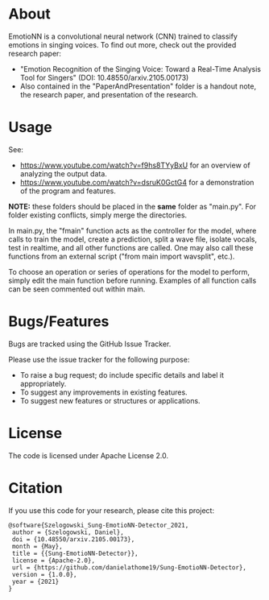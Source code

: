 # About
EmotioNN is a convolutional neural network (CNN) trained to classify emotions in singing voices.
To find out more, check out the provided research paper:
  * "Emotion Recognition of the Singing Voice: Toward a Real-Time Analysis Tool for Singers" (DOI: 10.48550/arxiv.2105.00173) 
  * Also contained in the "PaperAndPresentation" folder is a handout note, the research paper, and presentation of the research.

# Usage
See:
 * https://www.youtube.com/watch?v=f9hs8TYyBxU for an overview of analyzing the output data.
* https://www.youtube.com/watch?v=dsruK0GctG4 for a demonstration of the program and features.


**NOTE:** these folders should be placed in the **same** folder as "main.py". For folder existing conflicts, simply merge the directories.

In main.py, the "fmain" function acts as the controller for the model, where calls to train the model, create a prediction, split a wave file, isolate vocals, test in realtime, and all other functions are called. One may also call these functions from an external script ("from main import wavsplit", etc.).

To choose an operation or series of operations for the model to perform, simply edit the main function before running. Examples of all function calls can be seen commented out within main.

# Bugs/Features
Bugs are tracked using the GitHub Issue Tracker.

Please use the issue tracker for the following purpose:
  * To raise a bug request; do include specific details and label it appropriately.
  * To suggest any improvements in existing features.
  * To suggest new features or structures or applications.

# License
The code is licensed under Apache License 2.0.

# Citation
If you use this code for your research, please cite this project:
```
@software{Szelogowski_Sung-EmotioNN-Detector_2021,
 author = {Szelogowski, Daniel},
 doi = {10.48550/arxiv.2105.00173},
 month = {May},
 title = {{Sung-EmotioNN-Detector}},
 license = {Apache-2.0},
 url = {https://github.com/danielathome19/Sung-EmotioNN-Detector},
 version = {1.0.0},
 year = {2021}
}
```

